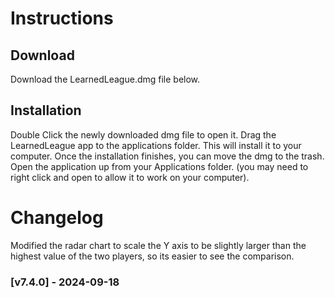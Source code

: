 # Instructions

## Download

Download the LearnedLeague.dmg file below.

## Installation

Double Click the newly downloaded dmg file to open it. Drag the LearnedLeague app to the applications folder. This will install it to your computer. Once the installation finishes, you can move the dmg to the trash. Open the application up from your Applications folder. (you may need to right click and open to allow it to work on your computer).

# Changelog

Modified the radar chart to scale the Y axis to be slightly larger than the highest value of the two players, so its easier to see the comparison.

### [v7.4.0] - 2024-09-18
